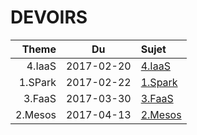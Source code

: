# DEVOIRS

|  Theme   | Du       | Sujet                        |
|---------:|:--------:|:-----------------------------|  
|4.IaaS    |2017-02-20|[4.IaaS](4.IaaS)              |
|1.SPark   |2017-02-22|[1.Spark](2.mS/1.Spark/README.md#devoir)  |
|3.FaaS    |2017-03-30|[3.FaaS](3.FaaS/README.md#devoir)  |
|2.Mesos   |2017-04-13|[2.Mesos](2.mS/2.Mesos/README.md#devoir)  |

